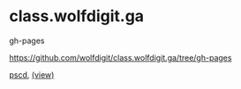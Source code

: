 # class.wolfdigit.ga
gh-pages

https://github.com/wolfdigit/class.wolfdigit.ga/tree/gh-pages

[pscd](https://github.com/wolfdigit/class.wolfdigit.ga/tree/gh-pages/pscd), [(view)](http://class.wolfdigit.ga/pscd/)
